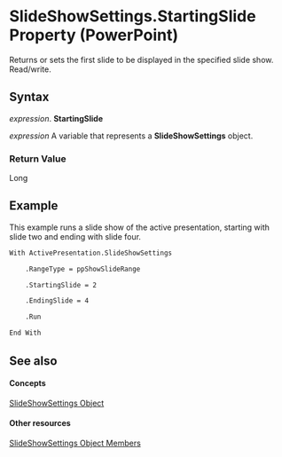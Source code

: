 
# SlideShowSettings.StartingSlide Property (PowerPoint)

Returns or sets the first slide to be displayed in the specified slide show. Read/write.


## Syntax

 _expression_. **StartingSlide**

 _expression_ A variable that represents a **SlideShowSettings** object.


### Return Value

Long


## Example

This example runs a slide show of the active presentation, starting with slide two and ending with slide four.


```vb
With ActivePresentation.SlideShowSettings

    .RangeType = ppShowSlideRange

    .StartingSlide = 2

    .EndingSlide = 4

    .Run

End With
```


## See also


#### Concepts


[SlideShowSettings Object](d58c7c3b-a1cc-d819-b386-fd3fb7f967a2.md)
#### Other resources


[SlideShowSettings Object Members](3a91d7dd-ae3f-de42-46e4-e8749e61835d.md)
